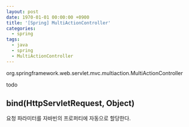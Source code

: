 ```yaml
---
layout: post
date: 1970-01-01 00:00:00 +0900
title: '[Spring] MultiActionController'
categories:
  - spring
tags:
  - java
  - spring
  - MultiActionController
---
```


org.springframework.web.servlet.mvc.multiaction.MultiActionController

todo

## bind(HttpServletRequest, Object)
요청 파라미터를 자바빈의 프로퍼티에 자동으로 할당한다.

